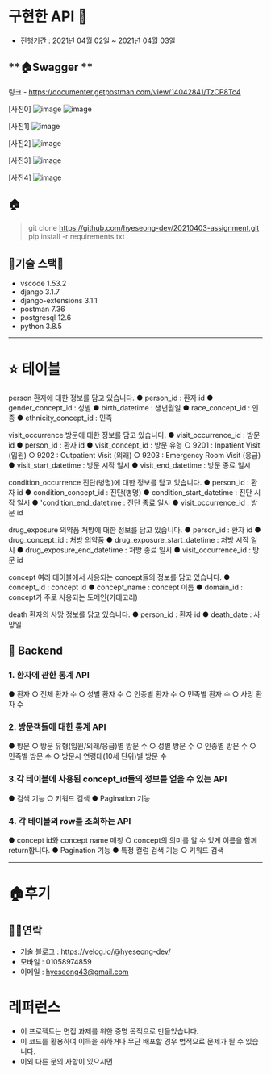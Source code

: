 
# 구현한 API 🚄

- 진행기간 : 2021년 04월 02일 ~ 2021년 04월 03일


## **🏠Swagger **
링크 - https://documenter.getpostman.com/view/14042841/TzCP8Tc4

[사진0]
![image](https://user-images.githubusercontent.com/57933835/113472103-a7251880-949b-11eb-955e-320246f15edc.png)
![image](https://user-images.githubusercontent.com/57933835/113472401-fa986600-949d-11eb-88e3-529e3f8fef74.png)

[사진1]
![image](https://user-images.githubusercontent.com/57933835/113471999-13ebe300-949b-11eb-95cf-cbe6d325d563.png)

[사진2]
![image](https://user-images.githubusercontent.com/57933835/113472039-43025480-949b-11eb-8b2f-4026fd130451.png)

[사진3]
![image](https://user-images.githubusercontent.com/57933835/113472076-88bf1d00-949b-11eb-8ea0-10916c6a92b5.png)

[사진4]
![image](https://user-images.githubusercontent.com/57933835/113471960-e4d57180-949a-11eb-9cd4-b173504d46fb.png)



## **🏠** 

> git clone https://github.com/hyeseong-dev/20210403-assignment.git
> pip install -r requirements.txt
> 




## **🌹기술 스택🌹**
- vscode 1.53.2
- django 3.1.7
- django-extensions 3.1.1
- postman 7.36
- postgresql 12.6
- python 3.8.5


---

# ⭐️ **테이블**
person
환자에 대한 정보를 담고 있습니다.
● person_id : 환자 id
● gender_concept_id : 성별
● birth_datetime : 생년월일
● race_concept_id : 인종
● ethnicity_concept_id : 민족

visit_occurrence
방문에 대한 정보를 담고 있습니다.
● visit_occurrence_id : 방문 id
● person_id : 환자 id
● visit_concept_id : 방문 유형
○ 9201 : Inpatient Visit (입원)
○ 9202 : Outpatient Visit (외래)
○ 9203 : Emergency Room Visit (응급)
● visit_start_datetime : 방문 시작 일시
● visit_end_datetime : 방문 종료 일시

condition_occurrence
진단(병명)에 대한 정보를 담고 있습니다.
● person_id : 환자 id
● condition_concept_id : 진단(병명)
● condition_start_datetime : 진단 시작 일시
● 'condition_end_datetime : 진단 종료 일시
● visit_occurrence_id : 방문 id

drug_exposure
의약품 처방에 대한 정보를 담고 있습니다.
● person_id : 환자 id
● drug_concept_id : 처방 의약품
● drug_exposure_start_datetime : 처방 시작 일시
● drug_exposure_end_datetime : 처방 종료 일시
● visit_occurrence_id : 방문 id

concept
여러 테이블에서 사용되는 concept들의 정보를 담고 있습니다.
● concept_id : concept id
● concept_name : concept 이름
● domain_id : concept가 주로 사용되는 도메인(카테고리)

death
환자의 사망 정보를 담고 있습니다.
● person_id : 환자 id
● death_date : 사망일

## 🌱 Backend


### 1. 환자에 관한 통계 API
● 환자
  ○ 전체 환자 수
  ○ 성별 환자 수
  ○ 인종별 환자 수
  ○ 민족별 환자 수
  ○ 사망 환자 수

### 2. 방문객들에 대한 통계 API
● 방문
  ○ 방문 유형(입원/외래/응급)별 방문 수
  ○ 성별 방문 수
  ○ 인종별 방문 수
  ○ 민족별 방문 수
  ○ 방문시 연령대(10세 단위)별 방문 수

### 3.각 테이블에 사용된 concept_id들의 정보를 얻을 수 있는 API

● 검색 기능
  ○ 키워드 검색
● Pagination 기능

### 4. 각 테이블의 row를 조회하는 API

● concept id와 concept name 매칭
  ○ concept의 의미를 알 수 있게 이름을 함께 return합니다.
● Pagination 기능
● 특정 컬럼 검색 기능
  ○ 키워드 검색

---

# 🏠후기

## 🧑‍💻연락

- 기술 블로그 : https://velog.io/@hyeseong-dev/
- 모바일     : 01058974859
- 이메일     : hyeseong43@gmail.com  



# **레퍼런스**

- 이 프로젝트는 면접 과제를 위한 증명 목적으로 만들었습니다.
- 이 코드를 활용하여 이득을 취하거나 무단 배포할 경우 법적으로 문제가 될 수 있습니다.
- 이외 다른 문의 사항이 있으시면 
